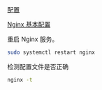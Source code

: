 [配置](https://www.baidu.com/link?url=mAhfBfjRXK09m-ZloDXTpd17oMq7sqWuV5slhSFj-ShR5tmgAnENfFQNaZ25luxn4nGACT_sMZvgxJ9iNnLg0K&wd=&eqid=c6d706db0014369000000006658adf4d)

[Nginx 基本配置](https://cloud.tencent.com/developer/article/1874934)

重启 Nginx 服务。

```bash
sudo systemctl restart nginx
```

检测配置文件是否正确

```bash
nginx -t
```
